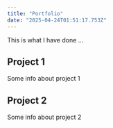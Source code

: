 ```yaml
---
title: "Portfolio"
date: "2025-04-24T01:51:17.753Z"
---
```



This is what I have done …


## Project 1

Some info about project 1


## Project 2

Some info about project 2

